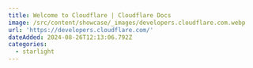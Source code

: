 ```yaml
---
title: Welcome to Cloudflare | Cloudflare Docs
image: /src/content/showcase/_images/developers.cloudflare.com.webp
url: 'https://developers.cloudflare.com/'
dateAdded: 2024-08-26T12:13:06.792Z
categories:
  - starlight
---
```


